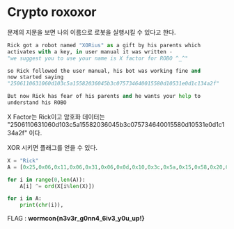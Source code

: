 # Crypto roxoxor

문제의 지문을 보면 나의 이름으로 로봇을 실행시킬 수 있다고 한다. 

```python
Rick got a robot named "XORius" as a gift by his parents which 
activates with a key, in user manual it was written - 
"we suggest you to use your name is X factor for ROBO ^_^" 

so Rick followed the user manual, his bot was working fine and 
now started saying 
"2506110631060d103c5a15582036045b3c075734640015580d10531e0d1c134a2f"

But now Rick has fear of his parents and he wants your help to 
understand his ROBO
```

X Factor는 Rick이고 암호화 데이터는 "2506110631060d103c5a15582036045b3c075734640015580d10531e0d1c134a2f" 이다. 

XOR 시키면 플래그를 얻을 수 있다.

```python
X = "Rick"
A = [0x25,0x06,0x11,0x06,0x31,0x06,0x0d,0x10,0x3c,0x5a,0x15,0x58,0x20,0x36,0x04,0x5b,0x3c,0x07,0x57,0x34,0x64,0x00,0x15,0x58,0x0d,0x10,0x53,0x1e,0x0d,0x1c,0x13,0x4a,0x2f]

for i in range(0,len(A)):
    A[i] ^= ord(X[i%len(X)])

for i in A:
    print(chr(i)),
```

FLAG : **wormcon{n3v3r_g0nn4_6iv3_y0u_up!}**
